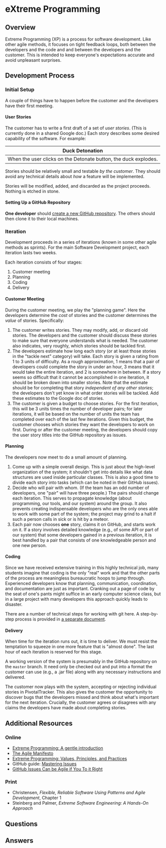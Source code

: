 # eXtreme Programming
## Overview
Extreme Programming (XP) is a process for software development. Like other agile methods, it focuses on tight feedback loops, both between the developers and the code and and between the developers and the customer. This is intended to keep everyone's expectations accurate and avoid unpleasant surprises.
## Development Process
### Initial Setup
A couple of things have to happen before the customer and the developers have their first meeting.
#### User Stories
The customer has to write a first draft of a set of *user stories*. (This is currently done in a shared Google doc.) Each story describes some desired capability of the software. For example:

| Duck Detonation |
|-|
|When the user clicks on the Detonate button, the duck explodes.|

Stories should be relatively small and testable *by the customer*. They should avoid any technical details about *how* a feature will be implemented.

Stories will be modified, added, and discarded as the project proceeds. Nothing is etched in stone.
#### Setting Up a GitHub Repository
**One developer** should [create a new GitHub repository](setting_up_githib.md). The others should then clone it to their local machines.
### Iteration
Development proceeds in a series of iterations (known in some other agile methods as sprints). For the main Software Development project, each iteration lasts two weeks.

Each iteration consists of four stages:
1. Customer meeting
1. Planning
1. Coding
1. Delivery
#### Customer Meeting
During the customer meeting, we play the "planning game". Here the developers determine the *cost* of stories and the customer determines the *value* of stories. Specifically:
1. The customer writes stories. They may modify, add, or discard old stories. The developers and the customer should discuss these stories to make sure that everyone understands what is needed. The customer also indicates, very roughly, which stories should be tackled first.
1. The developers estimate how long each story (or at least those stories in the "tackle next" category) will take. Each story is given a rating from 1 to 3 units of difficulty. As a rough approximation, 1 means that a pair of developers could complete the story in under an hour, 3 means that it would take the entire iteration, and 2 is somewhere in between. If a story seems so difficult that it cannot be accomplished in one iteration, it should be broken down into smaller stories. Note that the estimate should be for completing that story *independent of any other stories*; the developers don't yet know in what order stories will be tackled. Add these estimates to the Google doc of stories.
1. The customer is given a budget to choose stories. For the first iteration, this will be 3 units times the number of developer pairs; for later iterations, it will be based on the number of units the team has completed over each of the last few iterations. Given this budget, the customer chooses which stories they want the developers to work on first.
During or after the customer meeting, the developers should copy the user story titles into the GitHub repository as issues.
#### Planning
The developers now meet to do a small amount of planning.
1. Come up with a simple overall design. This is just about the high-level organization of the system; it shouldn't get into details like what data structures are used inside particular classes. This is also a good time to divide each story into tasks (which can be noted in their GitHub issues).
1. Decide who will pair with whom. (If the team has an odd number of developers, one "pair" will have three people.) The pairs should change each iteration. This serves to propagate knowledge (about programming, our tools, and our system) around the group. It also prevents creating indispensable developers who are the only ones able to work with some part of the system; the project may grind to a halt if such a person calls in sick or is hit by a meteor.
1. Each pair now chooses **one** story, claims it on GitHub, and starts work on it. If a story involves detailed knowledge (e.g., of some API or part of our system) that some developers gained in a previous iteration, it is best handled by a pair that consists of one knowledgeable person and one new person.
#### Coding
Since we have received extensive training in this highly technical job, many students imagine that coding is the only "real" work and that the other parts of the process are meaningless bureaucratic hoops to jump through. Experienced developers know that planning, communication, coordination, and documentation are just as important. Cranking out a page of code by the seat of one's pants might suffice in an early computer science class, but in a large project with many developers this approach quickly leads to disaster.

There are a number of technical steps for working with git here. A step-by-step process is provided in [a separate document](xp_coding_steps.md).
#### Delivery
When time for the iteration runs out, it is time to deliver. We must resist the temptation to squeeze in one more feature that is "almost done". The last hour of each iteration is reserved for this stage.

A working version of the system is presumably in the GitHub repository on the `master` branch. It need only be checked out and put into a format the customer can use (e.g., a .jar file) along with any necessary instructions and delivered.

The customer now plays with the system, accepting or rejecting individual stories in PivotalTracker. This also gives the customer the opportunity to discover bugs that the developers missed and think about what's important for the next iteration. Crucially, the customer agrees or disagrees with any claims the developers have made about completing stories.
## Additional Resources
### Online
- [Extreme Programming: A gentle introduction](http://www.extremeprogramming.org/)
- [The Agile Manifesto](https://agilemanifesto.org/)
- [Extreme Programming: Values, Principles, and Practices](https://www.altexsoft.com/blog/business/extreme-programming-values-principles-and-practices/)
- GitHub guide: [Mastering Issues](https://guides.github.com/features/issues/)
- [GitHub Issues Can be Agile if You To it Right](https://zube.io/blog/agile-project-management-workflow-for-github-issues/)
### Print
- Christensen, *Flexible, Reliable Software Using Patterns and Agile Development*, Chapter 1
- Steinberg and Palmer, *Extreme Software Engineering: A Hands-On Approach*
## Questions
## Answers

